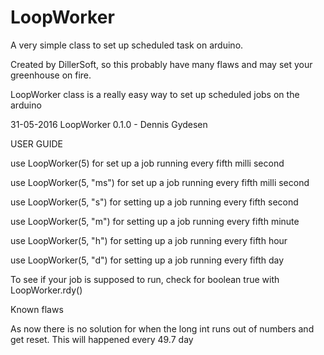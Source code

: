 # LoopWorker
A very simple class to set up scheduled task on arduino.

Created by DillerSoft, so this probably have many flaws and may set your greenhouse on fire.

LoopWorker class is a really easy way to set up scheduled jobs on the arduino

31-05-2016 LoopWorker 0.1.0 - Dennis Gydesen

USER GUIDE

use LoopWorker(5) for set up a job running every fifth milli second

use LoopWorker(5, "ms") for set up a job running every fifth milli second

use LoopWorker(5, "s") for setting up a job running every fifth second

use LoopWorker(5, "m") for setting up a job running every fifth minute

use LoopWorker(5, "h") for setting up a job running every fifth hour

use LoopWorker(5, "d") for setting up a job running every fifth day

To see if your job is supposed to run, check for boolean true with LoopWorker.rdy()

Known flaws

As now there is no solution for when the long int runs out of numbers and get reset. This will happened every 49.7 day
